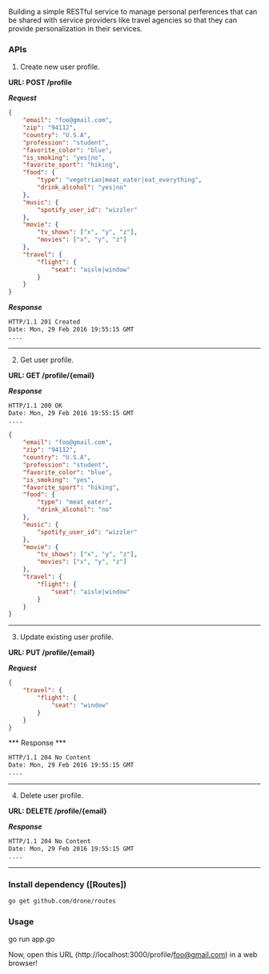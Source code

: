 Building a simple RESTful service to manage personal perferences that can be shared with service providers like 
travel agencies so that they can provide personalization in their services.

### APIs
1. Create new user profile.

__URL: POST /profile__

***Request***
```json
{
    "email": "foo@gmail.com",
    "zip": "94112",
    "country": "U.S.A",
    "profession": "student",
    "favorite_color": "blue",
    "is_smoking": "yes|no",
    "favorite_sport": "hiking",
    "food": {
        "type": "vegetrian|meat_eater|eat_everything",
        "drink_alcohol": "yes|no"
    },
    "music": {
        "spotify_user_id": "wizzler"
    },
    "movie": {
        "tv_shows": ["x", "y", "z"],
        "movies": ["x", "y", "z"]
    },
    "travel": {
        "flight": {
            "seat": "aisle|window"            
        }
    }
}
``` 
***Response***
```sh
HTTP/1.1 201 Created
Date: Mon, 29 Feb 2016 19:55:15 GMT
....
``` 
---
2. Get user profile.

__URL: GET /profile/{email}__

***Response***
```sh
HTTP/1.1 200 OK
Date: Mon, 29 Feb 2016 19:55:15 GMT
....
``` 

```json
{
    "email": "foo@gmail.com",
    "zip": "94112",
    "country": "U.S.A",
    "profession": "student",
    "favorite_color": "blue",
    "is_smoking": "yes",
    "favorite_sport": "hiking",
    "food": {
        "type": "meat_eater",
        "drink_alcohol": "no"
    },
    "music": {
        "spotify_user_id": "wizzler"
    },
    "movie": {
        "tv_shows": ["x", "y", "z"],
        "movies": ["x", "y", "z"]
    },
    "travel": {
        "flight": {
            "seat": "aisle|window"            
        }
    }
}
``` 
---
3. Update existing user profile.

__URL: PUT /profile/{email}__

***Request***
```json
{
    "travel": {
        "flight": {
            "seat": "window"            
        }
    }
}
``` 

*** Response ***
```sh
HTTP/1.1 204 No Content
Date: Mon, 29 Feb 2016 19:55:15 GMT
....
``` 
---
4. Delete user profile.

__URL: DELETE /profile/{email}__

***Response***
```sh
HTTP/1.1 204 No Content
Date: Mon, 29 Feb 2016 19:55:15 GMT
....
``` 
---
### Install dependency ([Routes])
```sh
go get github.com/drone/routes
```
### Usage

go run app.go

Now, open this URL (http://localhost:3000/profile/foo@gmail.com) in a web browser! 
